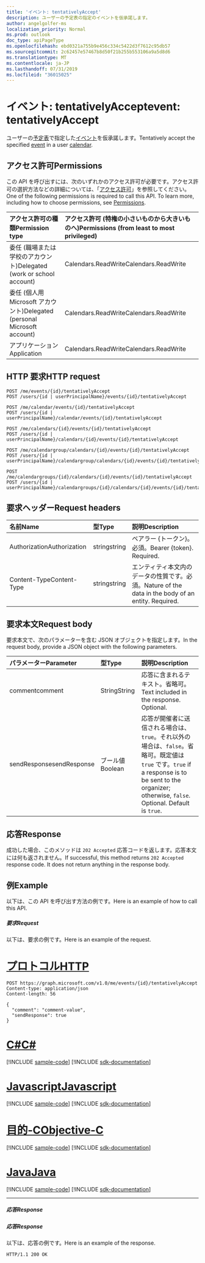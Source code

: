 ```yaml
---
title: 'イベント: tentativelyAccept'
description: ユーザーの予定表の指定のイベントを仮承諾します。
author: angelgolfer-ms
localization_priority: Normal
ms.prod: outlook
doc_type: apiPageType
ms.openlocfilehash: ebd0321a755b9e456c334c5422d3f7612c95db57
ms.sourcegitcommit: 2c62457e57467b8d50f21b255b553106a9a5d8d6
ms.translationtype: MT
ms.contentlocale: ja-JP
ms.lasthandoff: 07/31/2019
ms.locfileid: "36015025"
---
```

# <a name="event-tentativelyaccept"></a><span data-ttu-id="8018e-103">イベント: tentativelyAccept</span><span class="sxs-lookup"><span data-stu-id="8018e-103">event: tentativelyAccept</span></span>

<span data-ttu-id="8018e-104">ユーザーの[予定表](../resources/calendar.md)で指定した[イベント](../resources/event.md)を仮承諾します。</span><span class="sxs-lookup"><span data-stu-id="8018e-104">Tentatively accept the specified [event](../resources/event.md) in a user [calendar](../resources/calendar.md).</span></span>

## <a name="permissions"></a><span data-ttu-id="8018e-105">アクセス許可</span><span class="sxs-lookup"><span data-stu-id="8018e-105">Permissions</span></span>
<span data-ttu-id="8018e-p101">この API を呼び出すには、次のいずれかのアクセス許可が必要です。アクセス許可の選択方法などの詳細については、「[アクセス許可](/graph/permissions-reference)」を参照してください。</span><span class="sxs-lookup"><span data-stu-id="8018e-p101">One of the following permissions is required to call this API. To learn more, including how to choose permissions, see [Permissions](/graph/permissions-reference).</span></span>

|<span data-ttu-id="8018e-108">アクセス許可の種類</span><span class="sxs-lookup"><span data-stu-id="8018e-108">Permission type</span></span>      | <span data-ttu-id="8018e-109">アクセス許可 (特権の小さいものから大きいものへ)</span><span class="sxs-lookup"><span data-stu-id="8018e-109">Permissions (from least to most privileged)</span></span>              |
|:--------------------|:---------------------------------------------------------|
|<span data-ttu-id="8018e-110">委任 (職場または学校のアカウント)</span><span class="sxs-lookup"><span data-stu-id="8018e-110">Delegated (work or school account)</span></span> | <span data-ttu-id="8018e-111">Calendars.ReadWrite</span><span class="sxs-lookup"><span data-stu-id="8018e-111">Calendars.ReadWrite</span></span>    |
|<span data-ttu-id="8018e-112">委任 (個人用 Microsoft アカウント)</span><span class="sxs-lookup"><span data-stu-id="8018e-112">Delegated (personal Microsoft account)</span></span> | <span data-ttu-id="8018e-113">Calendars.ReadWrite</span><span class="sxs-lookup"><span data-stu-id="8018e-113">Calendars.ReadWrite</span></span>    |
|<span data-ttu-id="8018e-114">アプリケーション</span><span class="sxs-lookup"><span data-stu-id="8018e-114">Application</span></span> | <span data-ttu-id="8018e-115">Calendars.ReadWrite</span><span class="sxs-lookup"><span data-stu-id="8018e-115">Calendars.ReadWrite</span></span> |

## <a name="http-request"></a><span data-ttu-id="8018e-116">HTTP 要求</span><span class="sxs-lookup"><span data-stu-id="8018e-116">HTTP request</span></span>
<!-- { "blockType": "ignored" } -->
```http
POST /me/events/{id}/tentativelyAccept
POST /users/{id | userPrincipalName}/events/{id}/tentativelyAccept

POST /me/calendar/events/{id}/tentativelyAccept
POST /users/{id | userPrincipalName}/calendar/events/{id}/tentativelyAccept

POST /me/calendars/{id}/events/{id}/tentativelyAccept
POST /users/{id | userPrincipalName}/calendars/{id}/events/{id}/tentativelyAccept

POST /me/calendargroup/calendars/{id}/events/{id}/tentativelyAccept
POST /users/{id | userPrincipalName}/calendargroup/calendars/{id}/events/{id}/tentativelyAccept

POST /me/calendargroups/{id}/calendars/{id}/events/{id}/tentativelyAccept
POST /users/{id | userPrincipalName}/calendargroups/{id}/calendars/{id}/events/{id}/tentativelyAccept
```
## <a name="request-headers"></a><span data-ttu-id="8018e-117">要求ヘッダー</span><span class="sxs-lookup"><span data-stu-id="8018e-117">Request headers</span></span>
| <span data-ttu-id="8018e-118">名前</span><span class="sxs-lookup"><span data-stu-id="8018e-118">Name</span></span>       | <span data-ttu-id="8018e-119">型</span><span class="sxs-lookup"><span data-stu-id="8018e-119">Type</span></span> | <span data-ttu-id="8018e-120">説明</span><span class="sxs-lookup"><span data-stu-id="8018e-120">Description</span></span>|
|:---------------|:--------|:----------|
| <span data-ttu-id="8018e-121">Authorization</span><span class="sxs-lookup"><span data-stu-id="8018e-121">Authorization</span></span>  | <span data-ttu-id="8018e-122">string</span><span class="sxs-lookup"><span data-stu-id="8018e-122">string</span></span>  | <span data-ttu-id="8018e-p102">ベアラー {トークン}。必須。</span><span class="sxs-lookup"><span data-stu-id="8018e-p102">Bearer {token}. Required.</span></span> |
| <span data-ttu-id="8018e-125">Content-Type</span><span class="sxs-lookup"><span data-stu-id="8018e-125">Content-Type</span></span> | <span data-ttu-id="8018e-126">string</span><span class="sxs-lookup"><span data-stu-id="8018e-126">string</span></span>  | <span data-ttu-id="8018e-p103">エンティティ本文内のデータの性質です。必須。</span><span class="sxs-lookup"><span data-stu-id="8018e-p103">Nature of the data in the body of an entity. Required.</span></span> |

## <a name="request-body"></a><span data-ttu-id="8018e-129">要求本文</span><span class="sxs-lookup"><span data-stu-id="8018e-129">Request body</span></span>
<span data-ttu-id="8018e-130">要求本文で、次のパラメーターを含む JSON オブジェクトを指定します。</span><span class="sxs-lookup"><span data-stu-id="8018e-130">In the request body, provide a JSON object with the following parameters.</span></span>

| <span data-ttu-id="8018e-131">パラメーター</span><span class="sxs-lookup"><span data-stu-id="8018e-131">Parameter</span></span>    | <span data-ttu-id="8018e-132">型</span><span class="sxs-lookup"><span data-stu-id="8018e-132">Type</span></span>   |<span data-ttu-id="8018e-133">説明</span><span class="sxs-lookup"><span data-stu-id="8018e-133">Description</span></span>|
|:---------------|:--------|:----------|
|<span data-ttu-id="8018e-134">comment</span><span class="sxs-lookup"><span data-stu-id="8018e-134">comment</span></span>|<span data-ttu-id="8018e-135">String</span><span class="sxs-lookup"><span data-stu-id="8018e-135">String</span></span>|<span data-ttu-id="8018e-p104">応答に含まれるテキスト。省略可。</span><span class="sxs-lookup"><span data-stu-id="8018e-p104">Text included in the response. Optional.</span></span>|
|<span data-ttu-id="8018e-138">sendResponse</span><span class="sxs-lookup"><span data-stu-id="8018e-138">sendResponse</span></span>|<span data-ttu-id="8018e-139">ブール値</span><span class="sxs-lookup"><span data-stu-id="8018e-139">Boolean</span></span>|<span data-ttu-id="8018e-p105">応答が開催者に送信される場合は、`true`。それ以外の場合は、`false`。省略可。既定値は `true` です。</span><span class="sxs-lookup"><span data-stu-id="8018e-p105">`true` if a response is to be sent to the organizer; otherwise, `false`. Optional. Default is `true`.</span></span>|

## <a name="response"></a><span data-ttu-id="8018e-143">応答</span><span class="sxs-lookup"><span data-stu-id="8018e-143">Response</span></span>

<span data-ttu-id="8018e-p106">成功した場合、このメソッドは `202 Accepted` 応答コードを返します。応答本文には何も返されません。</span><span class="sxs-lookup"><span data-stu-id="8018e-p106">If successful, this method returns `202 Accepted` response code. It does not return anything in the response body.</span></span>

## <a name="example"></a><span data-ttu-id="8018e-146">例</span><span class="sxs-lookup"><span data-stu-id="8018e-146">Example</span></span>
<span data-ttu-id="8018e-147">以下は、この API を呼び出す方法の例です。</span><span class="sxs-lookup"><span data-stu-id="8018e-147">Here is an example of how to call this API.</span></span>
##### <a name="request"></a><span data-ttu-id="8018e-148">要求</span><span class="sxs-lookup"><span data-stu-id="8018e-148">Request</span></span>
<span data-ttu-id="8018e-149">以下は、要求の例です。</span><span class="sxs-lookup"><span data-stu-id="8018e-149">Here is an example of the request.</span></span>

# <a name="httptabhttp"></a>[<span data-ttu-id="8018e-150">プロトコル</span><span class="sxs-lookup"><span data-stu-id="8018e-150">HTTP</span></span>](#tab/http)
<!-- {
  "blockType": "request",
  "name": "event_tentativelyaccept"
}-->
```http
POST https://graph.microsoft.com/v1.0/me/events/{id}/tentativelyAccept
Content-type: application/json
Content-length: 56

{
  "comment": "comment-value",
  "sendResponse": true
}
```
# <a name="ctabcsharp"></a>[<span data-ttu-id="8018e-151">C#</span><span class="sxs-lookup"><span data-stu-id="8018e-151">C#</span></span>](#tab/csharp)
[!INCLUDE [sample-code](../includes/snippets/csharp/event-tentativelyaccept-csharp-snippets.md)]
[!INCLUDE [sdk-documentation](../includes/snippets/snippets-sdk-documentation-link.md)]

# <a name="javascripttabjavascript"></a>[<span data-ttu-id="8018e-152">Javascript</span><span class="sxs-lookup"><span data-stu-id="8018e-152">Javascript</span></span>](#tab/javascript)
[!INCLUDE [sample-code](../includes/snippets/javascript/event-tentativelyaccept-javascript-snippets.md)]
[!INCLUDE [sdk-documentation](../includes/snippets/snippets-sdk-documentation-link.md)]

# <a name="objective-ctabobjc"></a>[<span data-ttu-id="8018e-153">目的-C</span><span class="sxs-lookup"><span data-stu-id="8018e-153">Objective-C</span></span>](#tab/objc)
[!INCLUDE [sample-code](../includes/snippets/objc/event-tentativelyaccept-objc-snippets.md)]
[!INCLUDE [sdk-documentation](../includes/snippets/snippets-sdk-documentation-link.md)]

# <a name="javatabjava"></a>[<span data-ttu-id="8018e-154">Java</span><span class="sxs-lookup"><span data-stu-id="8018e-154">Java</span></span>](#tab/java)
[!INCLUDE [sample-code](../includes/snippets/java/event-tentativelyaccept-java-snippets.md)]
[!INCLUDE [sdk-documentation](../includes/snippets/snippets-sdk-documentation-link.md)]

---


##### <a name="response"></a><span data-ttu-id="8018e-155">応答</span><span class="sxs-lookup"><span data-stu-id="8018e-155">Response</span></span>
##### <a name="response"></a><span data-ttu-id="8018e-156">応答</span><span class="sxs-lookup"><span data-stu-id="8018e-156">Response</span></span>
<span data-ttu-id="8018e-157">以下は、応答の例です。</span><span class="sxs-lookup"><span data-stu-id="8018e-157">Here is an example of the response.</span></span>
<!-- {
  "blockType": "response",
  "truncated": true
} -->
```http
HTTP/1.1 200 OK
```

<!-- uuid: 8fcb5dbc-d5aa-4681-8e31-b001d5168d79
2015-10-25 14:57:30 UTC -->
<!-- {
  "type": "#page.annotation",
  "description": "event: tentativelyAccept",
  "keywords": "",
  "section": "documentation",
  "tocPath": "",
  "suppressions": [
  ]
}-->
